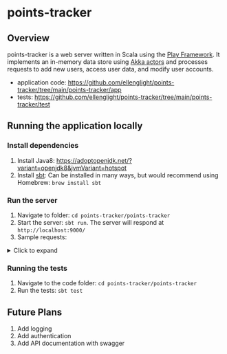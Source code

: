 # points-tracker

## Overview

points-tracker is a web server written in Scala using the [Play Framework](https://www.playframework.com/). It implements an in-memory data store using [Akka actors](https://doc.akka.io/docs/akka/current/actors.html)
and processes requests to add new users, access user data, and modify user accounts.

* application code: https://github.com/ellenglight/points-tracker/tree/main/points-tracker/app
* tests: https://github.com/ellenglight/points-tracker/tree/main/points-tracker/test

## Running the application locally

### Install dependencies
1. Install Java8: https://adoptopenjdk.net/?variant=openjdk8&jvmVariant=hotspot
1. Install [sbt](https://www.scala-sbt.org/download.html): Can be installed in many ways, but would recommend using Homebrew: `brew install sbt`

### Run the server
1. Navigate to folder: `cd points-tracker/points-tracker`
1. Start the server: `sbt run`. The server will respond at `http://localhost:9000/`
1. Sample requests:
<details>
  <summary>Click to expand</summary>
  
  #### Add a new user
  ```
  curl --location --request POST 'http://localhost:9000/add/new/user'
  ```
  Note the user id returned in the response body (referred to as `<userid>` in the following requests)
  #### Add some points for the user
  ```
  curl --location --request POST 'http://localhost:9000/add/points/<userid>' \
--header 'Content-Type: application/json' \
--data-raw '{
    "userId": "<userid>",
    "value": 1000,
    "company": "DANNON"
}'
  ```
  * Note: the possible values for `"company"` are `"DANNON"`, `"UNILEVER"`, and `"MILLERCOORS"`.
  * Note: to add negative points for a company, just pass a negative integer for `"value"`.
  #### Deduct points for the user
  ```
  curl --location --request POST 'http://localhost:9000/deduct/points/<userid>' \
--header 'Content-Type: application/json' \
--data-raw '{
    "userId":"<userid>",
    "value": 500
}'
```
#### Get the total points for the user
```
curl --location --request GET 'http://localhost:9000/total/points/<userid>'
```
  
</details>

### Running the tests

1. Navigate to the code folder: `cd points-tracker/points-tracker`
1. Run the tests: `sbt test`

## Future Plans

1. Add logging
1. Add authentication
1. Add API documentation with swagger
